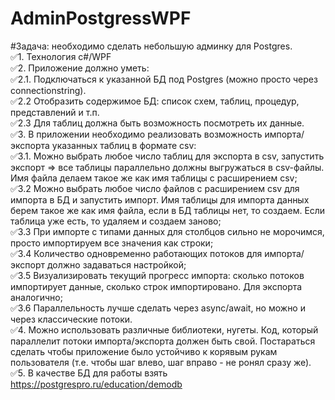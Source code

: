 
# AdminPostgressWPF
#Задача: необходимо сделать небольшую админку для Postgres.    
:white_check_mark:1. Технология c#/WPF    
:white_check_mark:2. Приложение должно уметь:     
:white_check_mark:2.1. Подключаться к указанной БД под Postgres (можно просто через connectionstring).    
:white_check_mark:2.2 Отобразить содержимое БД: список схем, таблиц, процедур, представлений и т.п.     
:white_check_mark:2.3 Для таблиц должна быть возможность посмотреть их данные.    
:white_check_mark:3. В приложении необходимо реализовать возможность импорта/экспорта указанных таблиц в формате csv:    
:white_check_mark:3.1. Можно выбрать любое число таблиц для экспорта в csv, запустить экспорт => все таблицы параллельно должны выгружаться в csv-файлы. Имя файла делаем такое же как имя таблицы с расширением csv;    
:white_check_mark:3.2 Можно выбрать любое число файлов с расширением csv для импорта в БД и запустить импорт. Имя таблицы для импорта данных берем такое же как имя файла, если в БД таблицы нет, то создаем. Если таблица уже есть, то удаляем и создаем заново;    
:white_check_mark:3.3 При импорте с типами данных для столбцов сильно не морочимся, просто импортируем все значения как строки;    
:white_check_mark:3.4 Количество одновременно работающих потоков для импорта/экспорт должно задаваться настройкой;    
:white_check_mark:3.5 Визуализировать текущий прогресс импорта: сколько потоков импортирует данные, сколько строк импортировано. Для экспорта аналогично;    
:white_check_mark:3.6 Параллельность лучше сделать через async/await, но можно и через классические потоки.    
:white_check_mark:4. Можно использовать различные библиотеки, нугеты. Код, который параллелит потоки импорта/экспорта должен быть свой. Постараться сделать чтобы приложение было устойчиво к корявым рукам пользователя (т.е. чтобы шаг влево, шаг вправо - не ронял сразу же).    
:white_check_mark:5. В качестве БД для работы взять https://postgrespro.ru/education/demodb     
